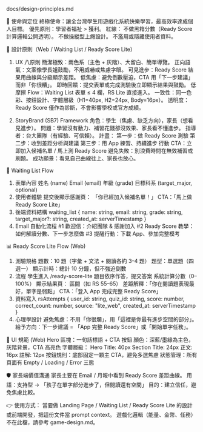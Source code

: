 docs/design-principles.md

🎯 使命與定位
終極使命：讓全台灣學生用遊戲化系統快樂學習，最高效率達成個人目標。
優先原則：學習者福祉 > 獲利。
紅線：
不做黑箱分數（Ready Score 計算邏輯公開透明）。
不做操縱型上癮設計。
不濫用或隱藏使用者資料。

🧭 設計原則（Web / Waiting List / Ready Score Lite）
1. UX 八原則
簡潔極致：兩色系（主色 + 灰階）、大留白、簡單導覽。
正向語氣：文案像學長姐鼓勵，不用威嚇或焦慮字眼。
可見進步：Ready Score 結果用曲線與分級顯示差距。
低焦慮：避免倒數壓迫，CTA 用「下一步建議」而非「你很糟」。
即時回饋：提交表單或完成測驗後立即顯示結果與鼓勵。
低摩擦 Flow：Waiting List 表單 ≤ 4 欄，RS Lite 直接進入。
一致性：同一色彩、按鈕設計、字體層級（H1=40px, H2=24px, Body=16px）。
透明度：Ready Score 僅作為診斷，不會影響學校或官方成績。

2. StoryBrand (SB7) Framework
角色：學生（焦慮、缺乏方向），家長（想看見進步）。
問題：學習沒有動力、補習花錢卻沒效果、家長看不懂進步。
指導者：台大團隊（有經驗、可信賴）。
計畫：
第一步：做 Ready Score 測驗
第二步：收到差距分析與建議
第三步：用 App 練習、持續進步
行動 CTA：立即加入候補名單 / 馬上測 Ready Score
避免失敗：別浪費時間在無效補習或刷題。
成功願景：看見自己曲線往上、家長也放心。

📝 Waiting List Flow
1. 表單內容
姓名 (name)
Email (email)
年級 (grade)
目標科系 (target_major, optional)
2. 使用者體驗
提交後顯示感謝頁：
「你已經加入候補名單！」
CTA：「馬上做 Ready Score Lite」
3. 後端資料結構
waiting_list {
  name: string,
  email: string,
  grade: string,
  target_major?: string,
  created_at: serverTimestamp
}
4. Email 自動化流程
#1 歡迎信：介紹團隊 & 感謝加入
#2 Ready Score 教學：如何解讀分數、下一步怎麼做
#3 提醒行動：下載 App、參加完整模考

📊 Ready Score Lite Flow (Web)
1. 測驗規格
題數：10 題（字彙 + 文法 + 閱讀各約 3–4 題）
題型：單選題（四選一）
顯示計時：總計 10 分鐘，但不強迫倒數
2. 流程
學生進入 /ready-score-lite
題目依序作答，提交答案
系統計算分數（0–100%）
顯示結果頁：
區間（如 RS 55–65）
差距解釋：「你在閱讀題表現最好，單字是弱點」
CTA：「登入 App 完成完整 Ready Score」
3. 資料寫入
rsAttempts {
  user_id: string,
  quiz_id: string,
  score: number,
  correct_count: number,
  source: "lite_web",
  created_at: serverTimestamp
}
4. 心理學設計
避免焦慮：不用「你很爛」，用「這裡是你最有進步空間的部分」。
給予方向：下一步建議 = 「App 完整 Ready Score」或「開始單字任務」。

🎨 UI 規範 (Web)
Hero 區塊：一句話標語 + CTA 按鈕
顏色：深藍/墨綠為主色，灰階背景，CTA 高亮色
字體層級：
Hero Title: 40px
Section Title: 24px
正文: 16px
註解: 12px
按鈕規則：底部固定一顆主 CTA，避免多選焦慮
狀態管理：所有頁面有 Empty / Loading / Error 三態

🛡️ 家長端價值溝通
家長主要在 Email / 月報中看到 Ready Score 差距曲線。
用語：支持型 → 「孩子在單字部分進步了，但閱讀還有空間」
目的：建立信任，避免焦慮比較。

👉 使用方式：
當要做 Landing Page / Waiting List / Ready Score Lite 的設計或前端開發，把這份文件當 prompt context。
遊戲化邏輯（能量、金幣、任務）不在此檔，請參考 game-design.md。


